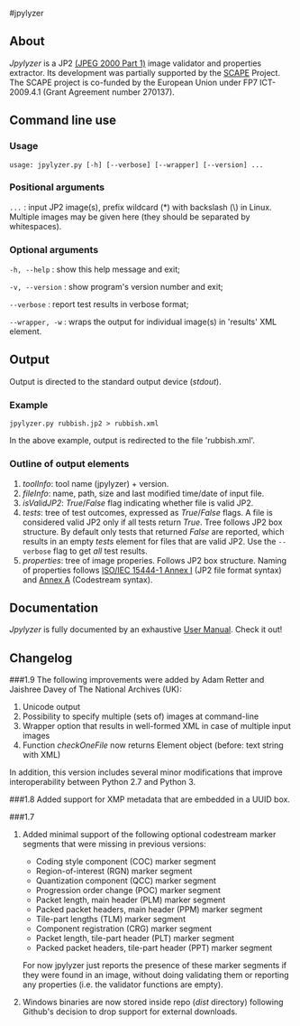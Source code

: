 #jpylyzer

## About
_Jpylyzer_ is a JP2 [(JPEG 2000 Part 1)][2] image validator and properties extractor. Its development was partially supported by the [SCAPE][4] Project. The SCAPE project is co-funded by the European Union under FP7 ICT-2009.4.1 (Grant Agreement number 270137).


## Command line use

### Usage
`usage: jpylyzer.py [-h] [--verbose] [--wrapper] [--version] ...`

### Positional arguments

`...` : input JP2 image(s), prefix wildcard (\*) with backslash (\\) in Linux. Multiple images may be given here (they should be separated by whitespaces).

### Optional arguments

`-h, --help` : show this help message and exit;

`-v, --version` : show program's version number and exit;

`--verbose` : report test results in verbose format;

`--wrapper, -w` : wraps the output for individual image(s) in 'results' XML element.

## Output 
Output is directed to the standard output device (_stdout_).

### Example

`jpylyzer.py rubbish.jp2 > rubbish.xml`

In the above example, output is redirected to the file 'rubbish.xml'.


### Outline of output elements

1. _toolInfo_: tool name (jpylyzer) + version.
2. _fileInfo_: name, path, size and last modified time/date of input file.
3. _isValidJP2_: _True_/_False_ flag indicating whether file is valid JP2.
4. _tests_: tree of test outcomes, expressed as _True_/_False_ flags.
   A file is considered valid JP2 only if all tests return _True_. Tree follows 
   JP2 box structure. By default only tests that returned _False_ are reported, which results in an empty _tests_  element for files that are valid JP2. Use the  `--verbose` flag to get _all_ test results.
5. _properties_: tree of image properies. Follows JP2 box structure. Naming of 
   properties follows [ISO/IEC 15444-1 Annex I][2] (JP2 file format syntax) and
   [Annex A][3] (Codestream syntax).


## Documentation

_Jpylyzer_ is fully documented by an exhaustive [User Manual][1]. Check it out!
   

[1]: https://github.com/openplanets/jpylyzer/blob/master/jpylyzerUserManual.pdf?raw=true
[2]: http://www.jpeg.org/public/15444-1annexi.pdf
[3]: http://www.itu.int/rec/T-REC-T.800/en
[4]: http://www.scape-project.eu/

## Changelog

###1.9
The following improvements were added by Adam Retter and Jaishree Davey of The National Archives (UK):

1. Unicode output
2. Possibility to specify multiple (sets of) images at command-line
3. Wrapper option that results in well-formed XML in case of multiple input images
4. Function *checkOneFile* now returns Element object (before: text string with XML) 

In addition, this version includes several minor modifications that improve interoperability between Python 2.7 and Python 3. 

###1.8
Added support for XMP metadata that are embedded in a UUID box.

###1.7
1. Added minimal support of the following optional codestream marker segments that were missing in previous versions:

    + Coding style component (COC) marker segment
    + Region-of-interest (RGN) marker segment
    + Quantization component (QCC) marker segment
    + Progression order change (POC) marker segment
    + Packet length, main header (PLM) marker segment
    + Packed packet headers, main header (PPM) marker segment
    + Tile-part lengths (TLM) marker segment
    + Component registration (CRG) marker segment
    + Packet length, tile-part header (PLT) marker segment
    + Packed packet headers, tile-part header (PPT) marker segment

    For now jpylyzer just reports the presence of these marker segments if they were found in an image, without doing validating them or reporting any properties (i.e. the validator functions are empty).

2.  Windows binaries are now stored inside repo (*dist* directory) following Github's decision to drop support for external downloads. 